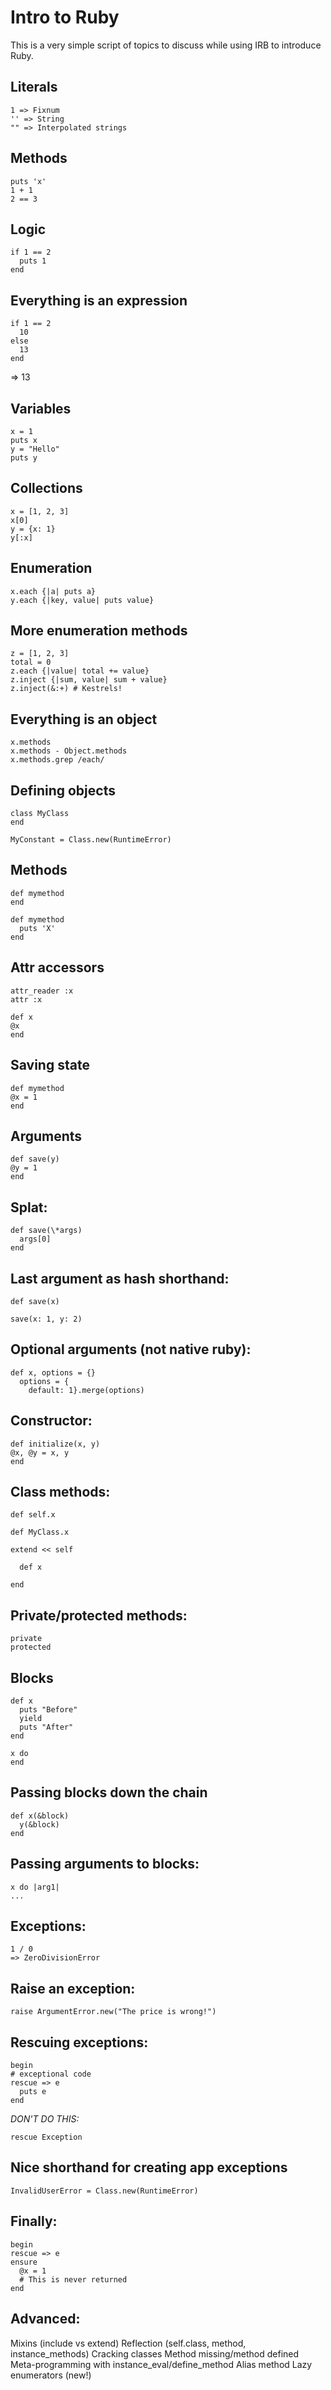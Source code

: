 # Intro to Ruby

This is a very simple script of topics to discuss while using IRB to introduce Ruby.

## Literals

    1 => Fixnum
    '' => String
    "" => Interpolated strings

## Methods

    puts 'x'
    1 + 1
    2 == 3

## Logic

    if 1 == 2
      puts 1
    end

## Everything is an expression

    if 1 == 2
      10
    else
      13
    end

  => 13

## Variables

    x = 1
    puts x
    y = "Hello"
    puts y

## Collections

    x = [1, 2, 3]
    x[0]
    y = {x: 1}
    y[:x]

## Enumeration

    x.each {|a| puts a}
    y.each {|key, value| puts value}

## More enumeration methods

    z = [1, 2, 3]
    total = 0
    z.each {|value| total += value}
    z.inject {|sum, value| sum + value}
    z.inject(&:+) # Kestrels!

## Everything is an object

    x.methods
    x.methods - Object.methods
    x.methods.grep /each/

## Defining objects

    class MyClass
    end

    MyConstant = Class.new(RuntimeError)

## Methods

    def mymethod
    end

    def mymethod
      puts 'X'
    end

## Attr accessors

    attr_reader :x
    attr :x

    def x
    @x
    end

## Saving state

    def mymethod
    @x = 1
    end

## Arguments

    def save(y)
    @y = 1
    end

## Splat:

    def save(\*args)
      args[0]
    end

## Last argument as hash shorthand:

    def save(x)

    save(x: 1, y: 2)

## Optional arguments (not native ruby):

    def x, options = {}
      options = {
        default: 1}.merge(options)

## Constructor:

    def initialize(x, y)
    @x, @y = x, y
    end

## Class methods:

    def self.x

    def MyClass.x

    extend << self

      def x

    end

## Private/protected methods:

    private
    protected

## Blocks

    def x
      puts "Before"
      yield
      puts "After"
    end

    x do
    end

## Passing blocks down the chain

    def x(&block)
      y(&block)
    end

## Passing arguments to blocks:

    x do |arg1|
    ...

## Exceptions:

    1 / 0
    => ZeroDivisionError

## Raise an exception:

    raise ArgumentError.new("The price is wrong!")

## Rescuing exceptions:

    begin
    # exceptional code
    rescue => e
      puts e
    end

_DON'T DO THIS:_

    rescue Exception

## Nice shorthand for creating app exceptions

    InvalidUserError = Class.new(RuntimeError)

## Finally:

    begin
    rescue => e
    ensure
      @x = 1
      # This is never returned
    end

## Advanced:

Mixins (include vs extend)
Reflection (self.class, method, instance_methods)
Cracking classes
Method missing/method defined
Meta-programming with instance_eval/define_method
Alias method
Lazy enumerators (new!)

